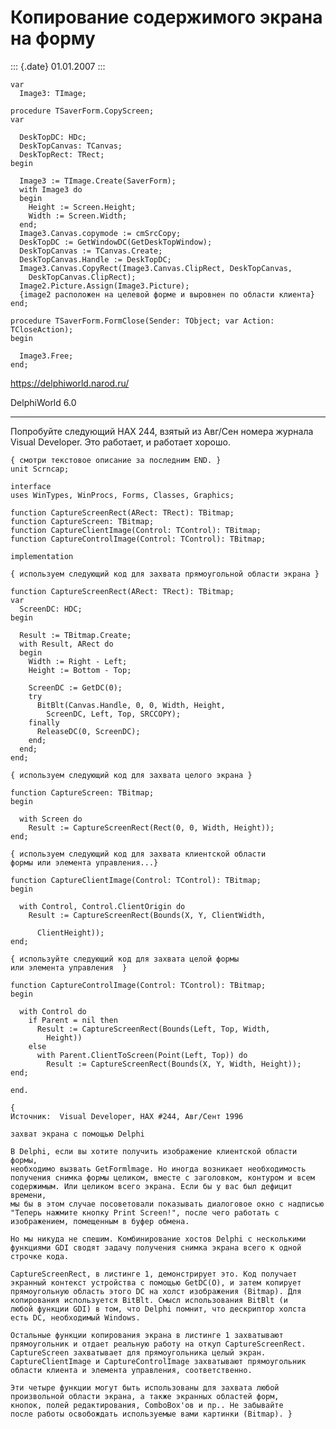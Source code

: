 Копирование содержимого экрана на форму
=======================================

::: {.date}
01.01.2007
:::

    var
      Image3: TImage;
     
    procedure TSaverForm.CopyScreen;
    var
     
      DeskTopDC: HDc;
      DeskTopCanvas: TCanvas;
      DeskTopRect: TRect;
    begin
     
      Image3 := TImage.Create(SaverForm);
      with Image3 do
      begin
        Height := Screen.Height;
        Width := Screen.Width;
      end;
      Image3.Canvas.copymode := cmSrcCopy;
      DeskTopDC := GetWindowDC(GetDeskTopWindow);
      DeskTopCanvas := TCanvas.Create;
      DeskTopCanvas.Handle := DeskTopDC;
      Image3.Canvas.CopyRect(Image3.Canvas.ClipRect, DeskTopCanvas,
        DeskTopCanvas.ClipRect);
      Image2.Picture.Assign(Image3.Picture);
      {image2 расположен на целевой форме и выровнен по области клиента}
    end;
     
    procedure TSaverForm.FormClose(Sender: TObject; var Action: TCloseAction);
    begin
     
      Image3.Free;
    end;

<https://delphiworld.narod.ru/>

DelphiWorld 6.0

------------------------------------------------------------------------

Попробуйте следующий HAX 244, взятый из Авг/Сен номера журнала Visual
Developer. Это работает, и работает хорошо.

    { смотри текстовое описание за последним END. }
    unit Scrncap;
     
    interface
    uses WinTypes, WinProcs, Forms, Classes, Graphics;
     
    function CaptureScreenRect(ARect: TRect): TBitmap;
    function CaptureScreen: TBitmap;
    function CaptureClientImage(Control: TControl): TBitmap;
    function CaptureControlImage(Control: TControl): TBitmap;
     
    implementation
     
    { используем следующий код для захвата прямоугольной области экрана }
     
    function CaptureScreenRect(ARect: TRect): TBitmap;
    var
      ScreenDC: HDC;
    begin
     
      Result := TBitmap.Create;
      with Result, ARect do
      begin
        Width := Right - Left;
        Height := Bottom - Top;
     
        ScreenDC := GetDC(0);
        try
          BitBlt(Canvas.Handle, 0, 0, Width, Height,
            ScreenDC, Left, Top, SRCCOPY);
        finally
          ReleaseDC(0, ScreenDC);
        end;
      end;
    end;
     
    { используем следующий код для захвата целого экрана }
     
    function CaptureScreen: TBitmap;
    begin
     
      with Screen do
        Result := CaptureScreenRect(Rect(0, 0, Width, Height));
    end;
     
    { используем следующий код для захвата клиентской области
    формы или элемента управления...}
     
    function CaptureClientImage(Control: TControl): TBitmap;
    begin
     
      with Control, Control.ClientOrigin do
        Result := CaptureScreenRect(Bounds(X, Y, ClientWidth,
     
          ClientHeight));
    end;
     
    { используйте следующий код для захвата целой формы
    или элемента управления  }
     
    function CaptureControlImage(Control: TControl): TBitmap;
    begin
     
      with Control do
        if Parent = nil then
          Result := CaptureScreenRect(Bounds(Left, Top, Width,
            Height))
        else
          with Parent.ClientToScreen(Point(Left, Top)) do
            Result := CaptureScreenRect(Bounds(X, Y, Width, Height));
    end;
     
    end.
     
    {
    Источник:  Visual Developer, HAX #244, Авг/Сент 1996
     
    захват экрана с помощью Delphi
     
    В Delphi, если вы хотите получить изображение клиентской области формы,
    необходимо вызвать GetFormlmage. Но иногда возникает необходимость
    получения снимка формы целиком, вместе с заголовком, контуром и всем
    содержимым. Или целиком всего экрана. Если бы у вас был дефицит времени,
    мы бы в этом случае посоветовали показывать диалоговое окно с надписью
    "Теперь нажмите кнопку Print Screen!", после чего работать с
    изображением, помещенным в буфер обмена.
     
    Но мы никуда не спешим. Комбинирование хостов Delphi с несколькими
    функциями GDI сводят задачу получения снимка экрана всего к одной
    строчке кода.
     
    CaptureScreenRect, в листинге 1, демонстрирует это. Код получает
    экранный контекст устройства с помощью GetDC(O), и затем копирует
    прямоугольную область этого DC на холст изображения (Bitmap). Для
    копирования используется BitBlt. Смысл использования BitBlt (и
    любой функции GDI) в том, что Delphi помнит, что дескриптор холста
    есть DC, необходимый Windows.
     
    Остальные функции копирования экрана в листинге 1 захватывают
    прямоугольник и отдает реальную работу на откуп CaptureScreenRect.
    CaptureScreen захватывает для прямоугольника целый экран.
    CaptureClientImage и CaptureControlImage захватывают прямоугольник
    области клиента и элемента управления, соответственно.
     
    Эти четыре функции могут быть использованы для захвата любой
    произвольной области экрана, а также экранных областей форм,
    кнопок, полей редактирования, ComboBox'ов и пр.. Не забывайте
    после работы освобождать используемые вами картинки (Bitmap). }
